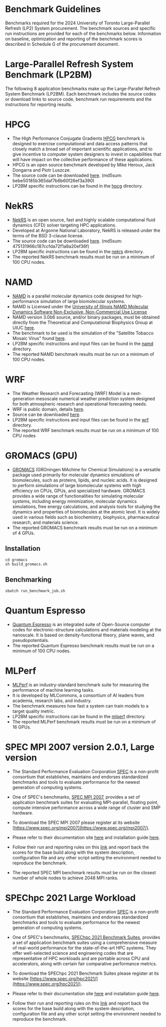 # Benchmark Guidelines
Benchmarks required for the 2024 University of Toronto Large-Parallel Refresh (LP2) System procurement. The benchmark sources and specific run instructions are provided for each of the benchmarks below. Information on baseline, optimization and reporting of the benchmark scores is described in Schedule G of the procurement document.

# Large-Parallel Refresh System Benchmark (LP2BM)
The following 8 application benchmarks make up the Large-Parallel Refresh System Benchmark (LP2BM). Each benchmark includes the source codes or download links to source code, benchmark run requirements and the instructions for reporting results.

# HPCG
- The High Performance Conjugate Gradients [HPCG](https://www.hpcg-benchmark.org/) benchmark is designed to exercise computational and data access patterns that closely match a broad set of important scientific applications, and to give incentive to computer system designers to invest in capabilities that will have impact on the collective performance of these applications. 
- HPCG is an open source benchmark developed by Mike Heroux, Jack Dongarra and Piotr Luszcze. 
- The source code can be downloaded [here](https://github.com/hpcg-benchmark/hpcg/archive/refs/tags/HPCG-release-3-1-0.tar.gz). (md5sum: bebe50185b365daf7b6b60f26ef3a390)
- LP2BM specific instructions can be found in the [hpcg](hpcg) directory.

# NekRS
- [NekRS](https://nek5000.mcs.anl.gov/) is an open source, fast and highly scalable computational fluid dynamics (CFD) solver targeting HPC applications.
- Developed at Argonne National Laboratory, NekRS is released under the terms of the BSD 3-clause license.
- The source code can be downloaded [here](https://github.com/Nek5000/nekRS/archive/refs/tags/v23.0.tar.gz). (md5sum: 475131966c187ccfda72f1a8a20ef36f)
- LP2BM specific instructions can be found in the [nekrs](nekrs) directory.
- The reported NekRS benchmark results must be run on a minimum of 100 CPU nodes.

# NAMD
- [NAMD](http://www.ks.uiuc.edu/Research/namd/) is a parallel molecular dynamics code designed for high-performance simulation of large biomolecular systems.
- NAMD is Licensed under the [University of Illinois NAMD Molecular Dynamics Software Non-Exclusive, Non-Commercial Use License](http://www.ks.uiuc.edu/Research/namd/license.html)
- NAMD version 3.0b6  source, and/or binary packages, must be obtained directly from the Theoretical and Computational Biophysics Group at UIUC [here](https://www.ks.uiuc.edu/Development/Download/download.cgi?PackageName=NAMD).
- The benchmark to be used is the simulation of the "Satellite Tobacco Mosaic Virus" found [here](http://www.ks.uiuc.edu/Research/namd/utilities/).
- LP2BM specific instructions and input files can be found in the [namd](namd) directory.
- The reported NAMD benchmark results must be run on a minimum of 100 CPU nodes.

# WRF
- The Weather Research and Forecasting (WRF) Model is a next-generation mesoscale numerical weather prediction system designed for both atmospheric research and operational forecasting needs.
- WRF is public domain, details [here](https://www.mmm.ucar.edu/models/wrf).
- Source can be downloaded [here](https://github.com/wrf-model/WRF/releases).
- LP2BM specific instructions and input files can be found in the [wrf](wrf) directory.
- The reported WRF benchmark results must be run on a minimum of 100 CPU nodes
  
# GROMACS (GPU)
- [GROMACS](https://www.gromacs.org/) (GROningen MAchine for Chemical Simulations) is a versatile package used primarily for molecular dynamics simulations of biomolecules, such as proteins, lipids, and nucleic acids. It is designed to perform simulations of large biomolecular systems with high efficiency on CPUs, GPUs, and specialized hardware. GROMACS provides a wide range of functionalities for simulating molecular systems, including energy minimization, molecular dynamics simulations, free energy calculations, and analysis tools for studying the dynamics and properties of biomolecules at the atomic level. It is widely used in various fields such as biochemistry, biophysics, pharmaceutical research, and materials science.
- The reported GROMACS benchmark results must be run on a minimum of 4 GPUs.

## Installation
```
cd gromacs
sh build_gromacs.sh
```

## Benchmarking
```
sbatch run_benchmark_job.sh
```

# Quantum Espresso

- [Quantum Espresso](https://www.quantum-espresso.org) is an integrated suite of Open-Source computer codes for electronic-structure calculations and materials modeling at the nanoscale. It is based on density-functional theory, plane waves, and pseudopotentials.
- The reported Quantum Espresso benchmark results must be run on a minimum of 100 CPU nodes.

# MLPerf
- [MLPerf](https://mlcommons.org/) is an industry-standard benchmark suite for measuring the performance of machine learning tasks.
- It is developed by MLCommons, a consortium of AI leaders from academia, research labs, and industry.
- The benchmark measures how fast a system can train models to a target quality metric.
- LP2BM specific instructions can be found in the [mlperf](mlperf) directory.
- The reported MLPerf benchmark results must be run on a minimum of 16 GPUs.

# SPEC MPI 2007 version 2.0.1, Large version
- The Standard Performance Evaluation Corporation [SPEC](https://www.spec.org/) is a non-profit consortium that establishes, maintains and endorses standardized benchmarks and tools to evaluate performance for the newest generation of computing systems.

- One of SPEC's benchmarks, [SPEC MPI 2007](https://www.spec.org/mpi2007/), provides a set of application benchmark suites for evaluating MPI-parallel, floating point, compute intensive performance across a wide range of cluster and SMP hardware. 

- To download the SPEC MPI 2007 please register at its website [https://www.spec.org/mpi2007](https://www.spec.org/mpi2007/).

- Please refer to their documentation site [here](https://www.spec.org/mpi2007/Docs/) and installation guide [here](https://www.spec.org/mpi2007/Docs/install-guide-unix.html).

- Follow their run and reporting rules on this [link](https://www.spec.org/mpi2007/Docs/runrules.html) and report back the scores for the base build along with the system description, configuration file and any other script setting the environment needed to reproduce the benchmark. 

- The reported SPEC MPI benchmark results must be run on the closest number of whole nodes to achieve 2048 MPI ranks.

# SPEChpc 2021 Large Workload

- The Standard Performance Evaluation Corporation [SPEC](https://www.spec.org/) is a non-profit consortium that establishes, maintains and endorses standardized benchmarks and tools to evaluate performance for the newest generation of computing systems.

- One of SPEC's benchmarks, [SPEChpc 2021 Benchmark Suites](https://www.spec.org/hpc2021/), provides a set of application benchmark suites using a comprehensive measure of real-world performance for the state-of-the-art HPC systems. They offer well-selected science and engineering codes that are representative of HPC workloads and are portable across CPU and accelerators, along with certain fair comparative performance metrics.  

- To download the SPEChpc 2021 Benchmark Suites please register at its website [https://www.spec.org/hpc2021/](https://www.spec.org/hpc2021/).

- Please refer to their documentation site [here](https://www.spec.org/hpc2021/docs/overview.html) and installation guide [here](https://www.spec.org/hpc2021/docs/install-guide-linux.html).

- Follow their run and reporting rules on this [link](https://www.spec.org/hpc2021/docs/runrules.html) and report back the scores for the base build along with the system description, configuration file and any other script setting the environment needed to reproduce the benchmark. 
